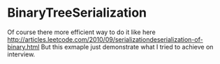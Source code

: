 # BinaryTreeSerialization

Of course there more efficient way to do it like here http://articles.leetcode.com/2010/09/serializationdeserialization-of-binary.html
But this exmaple just demonstrate what I tried to achieve on interview. 


